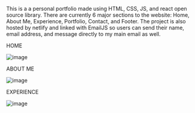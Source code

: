 This is a a personal portfolio made using HTML, CSS, JS, and react open source library. There are currently 6 major sections to the website: Home, About Me, Experience, Portfolio, Contact, and Footer. The project is also hosted by netlify and linked with EmailJS so users can send their name, email address, and message directly to my main email as well.

HOME

![image](https://user-images.githubusercontent.com/118594101/226083505-72369464-9b50-4a29-8f30-ebb53fe9e200.png)

ABOUT ME

![image](https://user-images.githubusercontent.com/118594101/226083525-2d7be9c9-dfbe-47b0-8f72-44d957a52e08.png)

EXPERIENCE

![image](https://user-images.githubusercontent.com/118594101/226083537-627d5552-f2c1-4add-88b7-f63182d869a6.png)


